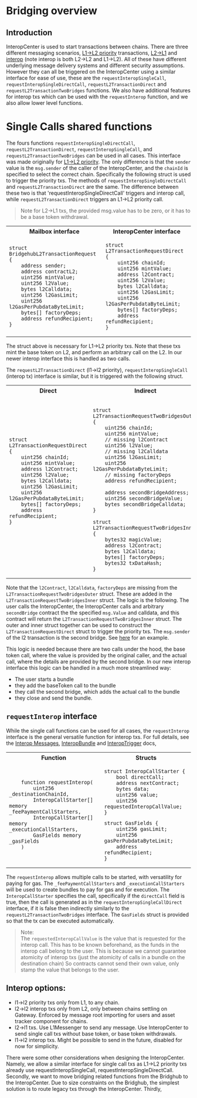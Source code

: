 # Bridging overview

## Introduction

InteropCenter is used to start transactions between chains. There are three different messaging scenarios, [L1->L2 priority](../../settlement_contracts/priority_queue/l1_l2_communication/l1_to_l2.md) transactions, [L2->L1](../../settlement_contracts/priority_queue/l1_l2_communication/l1_to_l2.md) and [interop](./overview.md) (note interop is both L2->L2 and L1->L2). All of these have different underlying message delivery systems and different security assumptions. However they can all be triggered on the InteropCenter using a similar interface for ease of use, these are the `requestInteropSingleCall`, `requestInteropSingleDirectCall`, `requestL2TransactionDirect` and `requestL2TransactionTwoBridges` functions. We also have additional features for interop txs which can be used with the `requestInterop` function, and we also allow lower level functions. 

# Single Calls shared functions

The fours functions `requestInteropSingleDirectCall`, `requestL2TransactionDirect`, `requestInteropSingleCall`, and `requestL2TransactionTwoBridges` can be used in all cases. This interface was made originally for [L1->L2 priority](../../settlement_contracts/priority_queue/l1_l2_communication/l1_to_l2.md). The only difference is that the `sender` value is the `msg.sender` of the caller of the InteropCenter, and the `chainId` is specified to select the correct chain. Specifically the following struct is used to trigger the priority txs. The methods of `requestInteropSingleDirectCall` and `requestL2TransactionDirect` are the same. The difference between these two is that 'requestInteropSingleDirectCall' triggers and interop call, while `requestL2TransactionDirect` triggers an L1->L2 priority call. 

> Note for L2->L1 txs, the provided msg.value has to be zero, or it has to be a base token withdrawal.

<table>
<tr>
<th> Mailbox interface </th>
<th> InteropCenter interface </th>
</tr>
<tr>
<td>

```solidity
struct BridgehubL2TransactionRequest {
    address sender;
    address contractL2;
    uint256 mintValue;
    uint256 l2Value;
    bytes l2Calldata;
    uint256 l2GasLimit;
    uint256 l2GasPerPubdataByteLimit;
    bytes[] factoryDeps;
    address refundRecipient;
}
```

</td>
<td>

```solidity
struct L2TransactionRequestDirect {
    uint256 chainId;
    uint256 mintValue;
    address l2Contract;
    uint256 l2Value;
    bytes l2Calldata;
    uint256 l2GasLimit;
    uint256 l2GasPerPubdataByteLimit;
    bytes[] factoryDeps;
    address refundRecipient;
}
```

</td>
</tr>
</table>

The struct above is necessary for L1->L2 priority txs. Note that these txs mint the base token on L2, and perform an arbitrary call on the L2. In our newer interop interface this is handled as two calls. 

The `requestL2TransactionDirect` (l1->l2 priority), `requestInteropSingleCall` (interop tx) interface is similar, but it is triggered with the following struct. 

<table>
<tr>
<th> Direct </th>
<th> Indirect </th>
</tr>
<tr>
<td>

```solidity
struct L2TransactionRequestDirect {
    uint256 chainId;
    uint256 mintValue;
    address l2Contract;
    uint256 l2Value;
    bytes l2Calldata;
    uint256 l2GasLimit;
    uint256 l2GasPerPubdataByteLimit;
    bytes[] factoryDeps;
    address refundRecipient;
}



```

</td>
<td>


```solidity

struct L2TransactionRequestTwoBridgesOuter {
    uint256 chainId;
    uint256 mintValue;
    // missing l2Contract
    uint256 l2Value;
    // missing l2Calldata
    uint256 l2GasLimit;
    uint256 l2GasPerPubdataByteLimit;
    // missing factoryDeps
    address refundRecipient;

    address secondBridgeAddress;
    uint256 secondBridgeValue;
    bytes secondBridgeCalldata;
}

struct L2TransactionRequestTwoBridgesInner {
    bytes32 magicValue;
    address l2Contract;
    bytes l2Calldata;
    bytes[] factoryDeps;
    bytes32 txDataHash;
}
```

</td>
</tr>
</table>


Note that the `l2Contract`, `l2Calldata`, `factoryDeps` are missing from the `L2TransactionRequestTwoBridgesOuter` struct. These are added in the `L2TransactionRequestTwoBridgesInner` struct. The logic is the following. The user calls the InteropCenter, the InteropCenter calls and arbitrary `secondBridge` contract the the specified `msg.Value` and calldata, and this contract will return the `L2TransactionRequestTwoBridgesInner` struct. The outer and inner struct together can be used to construct the `L2TransactionRequestDirect` struct to trigger the priority txs. The `msg.sender` of the l2 transaction is the second bridge. See [here](../examples/interop_request_two_bridges.md) for an example. 

This logic is needed because there are two calls under the hood, the base token call, where the value is provided by the original caller, and the actual call, where the details are provided by the second bridge. In our new interop interface this logic can be handled in a much more streamlined way: 
- The user starts a bundle
- they add the baseToken call to the bundle
- they call the second bridge, which adds the actual call to the bundle
- they close and send the bundle.

## `requestInterop` interface

While the single call functions can be used for all cases, the `requestInterop` interface is the general versatile function for interop txs. For full details, see the [Interop Messages](./interop_messages.md), [InteropBundle](./bundles_calls.md) and [InteropTrigger](./interop_trigger.md) docs, 


<table>
<tr>
<th> Function </th>
<th> Structs </th>
</tr>
<tr>
<td>

```solidity
    function requestInterop(
        uint256 _destinationChainId,
        InteropCallStarter[] memory _feePaymentCallStarters,
        InteropCallStarter[] memory _executionCallStarters,
        GasFields memory _gasFields
    ) 
```

</td>
<td>

``` solidity
struct InteropCallStarter {
    bool directCall;
    address nextContract;
    bytes data;
    uint256 value;
    uint256 requestedInteropCallValue;
}
```

```solidity
struct GasFields {
    uint256 gasLimit;
    uint256 gasPerPubdataByteLimit;
    address refundRecipient;
}
```

</td>
</tr>
</table>

The `requestInterop` allows multiple calls to be started, with versatility for paying for gas. The `_feePaymentCallStarters` and `_executionCallStarters` will be used to create bundles to pay for gas and for execution. The `InteropCallStarter` specifies the call, specifically if the `directCall` field is true, then the call is generated as in the `requestInteropSingleCallDirect` interface, if it is false then indirectly similarly to the `requestL2TransactionTwoBridges` interface. The `GasFields` struct is provided so that the tx can be executed automatically.

> Note:  
    The `requestedInteropCallValue` is the value that is requested for the interop call.
    This has to be known beforehand, as the funds in the interop call belong to the user.
    This is because we cannot guarantee atomicity of interop txs (just the atomicity of calls in a bundle on the destination chain)
    So contracts cannot send their own value, only stamp the value that belongs to the user.

## Interop options: 

- l1->l2 priority txs only from L1, to any chain. 
- l2->l2 interop txs only from L2, only between chains settling on Gateway. Enforced by message root importing for users and asset tracker component for chains. 
- l2->l1 txs. Use L1Messenger to send any message. Use InteropCenter to send single call txs without base token, or base token withdrawals. 
- l1->l2 interop txs. Might be possible to send in the future, disabled for now for simplicity.

There were some other considerations when designing the InteropCenter. Namely, we allow a similar interface for single call txs as L1->L2 priority txs already use requestInteropSingleCall, requestInteropSingleDirectCall. Secondly, we want to move bridging related functions from the Bridghub to the InteropCenter. Due to size constraints on the Bridghub, the simplest solution is to route legacy txs through the InteropCenter. Thirdly, 

